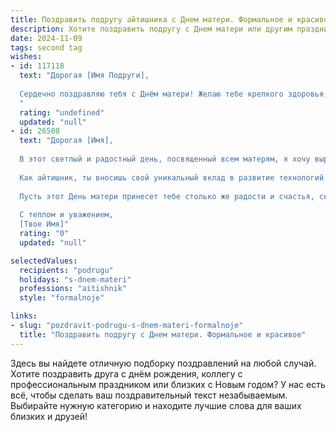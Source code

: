 ```yaml
---
title: Поздравить подругу айтишника с Днем матери. Формальное и красивое
description: Хотите поздравить подругу с Днем матери или другим праздником? Наш ИИ создаст незабываемое поздравление, а вы обязательно выделитесь среди других.  
date: 2024-11-09
tags: second tag
wishes:
- id: 117118
  text: "Дорогая [Имя Подруги],
  
  Сердечно поздравляю тебя с Днём матери! Желаю тебе крепкого здоровья, неиссякаемой энергии и вдохновения в твоей непростой, но невероятно важной работе айтишника. Пусть твоя жизнь будет наполнена радостью, любовью и семейным счастьем. Пусть забота о твоих близких приносит тебе только позитивные эмоции.  С праздником!
  "
  rating: "undefined"
  updated: "null"
- id: 26508
  text: "Дорогая [Имя],
  
  В этот светлый и радостный день, посвященный всем матерям, я хочу выразить тебе свою искреннюю признательность и глубокое уважение. Ты не только прекрасная мама, но и замечательная подруга, всегда готовая поддержать и помочь. Твоя забота, любовь и мудрость делают мир вокруг тебя лучше.
  
  Как айтишник, ты вносишь свой уникальный вклад в развитие технологий и инноваций, и это достойно восхищения. Но именно в роли матери ты достигаешь вершин своего мастерства и совершенства. Твои дети — твоя самая большая гордость, и они обязательно оценят все тепло и внимание, которые ты вкладываешь в их воспитание.
  
  Пусть этот День матери принесет тебе столько же радости и счастья, сколько ты даришь другим. От всей души поздравляю тебя и желаю тебе и твоей семье здоровья, благополучия и новых успехов во всех твоих начинаниях.
  
  С теплом и уважением,
  [Твое Имя]"
  rating: "0"
  updated: "null"

selectedValues:
  recipients: "podrugu"
  holidays: "s-dnem-materi"
  professions: "aitishnik"
  style: "formalnoje"

links:
- slug: "pozdravit-podrugu-s-dnem-materi-formalnoje"
  title: "Поздравить подругу с Днем матери. Формальное и красивое"
---
```


Здесь вы найдете отличную подборку поздравлений на любой случай. 
Хотите поздравить друга с днём рождения, коллегу с профессиональным праздником или близких с Новым годом? У нас есть всё, чтобы сделать ваш поздравительный текст незабываемым. Выбирайте нужную категорию и находите лучшие слова для ваших близких и друзей!
